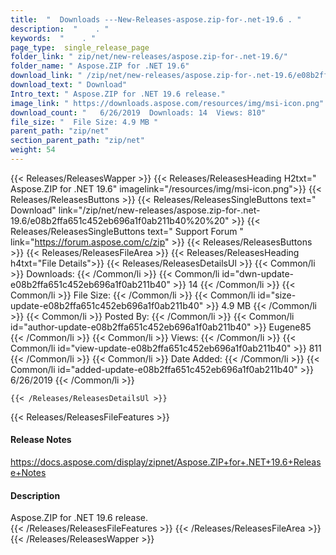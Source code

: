 ```yaml
---
title:  "  Downloads ---New-Releases-aspose.zip-for-.net-19.6 . " 
description:  "    . " 
keywords:  "    . " 
page_type:  single_release_page
folder_link: " zip/net/new-releases/aspose.zip-for-.net-19.6/"
folder_name: " Aspose.ZIP for .NET 19.6"
download_link: " /zip/net/new-releases/aspose.zip-for-.net-19.6/e08b2ffa651c452eb696a1f0ab211b40"
download_text: " Download"
Intro_text: " Aspose.ZIP for .NET 19.6 release."
image_link: " https://downloads.aspose.com/resources/img/msi-icon.png"
download_count: "   6/26/2019  Downloads: 14  Views: 810"
file_size: "  File Size: 4.9 MB "
parent_path: "zip/net"
section_parent_path: "zip/net"
weight: 54 
---
```


{{< Releases/ReleasesWapper >}}
  {{< Releases/ReleasesHeading H2txt=" Aspose.ZIP for .NET 19.6" imagelink="/resources/img/msi-icon.png">}}
  {{< Releases/ReleasesButtons >}}
    {{< Releases/ReleasesSingleButtons text=" Download" link="/zip/net/new-releases/aspose.zip-for-.net-19.6/e08b2ffa651c452eb696a1f0ab211b40%20%20" >}}
    {{< Releases/ReleasesSingleButtons text=" Support Forum " link="https://forum.aspose.com/c/zip" >}}
  {{< Releases/ReleasesButtons >}}
  {{< Releases/ReleasesFileArea >}}
    {{< Releases/ReleasesHeading h4txt="File Details">}}
    {{< Releases/ReleasesDetailsUl >}}
            {{< Common/li  >}} Downloads: {{< /Common/li >}} 
      {{< Common/li id="dwn-update-e08b2ffa651c452eb696a1f0ab211b40" >}} 14 {{< /Common/li >}} 
      {{< Common/li  >}} File Size: {{< /Common/li >}} 
      {{< Common/li id="size-update-e08b2ffa651c452eb696a1f0ab211b40" >}} 4.9 MB {{< /Common/li >}} 
      {{< Common/li  >}} Posted By: {{< /Common/li >}} 
      {{< Common/li id="author-update-e08b2ffa651c452eb696a1f0ab211b40" >}} Eugene85 {{< /Common/li >}} 
      {{< Common/li  >}} Views: {{< /Common/li >}} 
      {{< Common/li id="view-update-e08b2ffa651c452eb696a1f0ab211b40" >}} 811 {{< /Common/li >}} 
      {{< Common/li  >}} Date Added: {{< /Common/li >}} 
      {{< Common/li id="added-update-e08b2ffa651c452eb696a1f0ab211b40" >}} 6/26/2019 {{< /Common/li >}} 

    {{< /Releases/ReleasesDetailsUl >}}

  {{< Releases/ReleasesFileFeatures >}}
      <h4>Release Notes</h4><div><a href="https://docs.aspose.com/display/zipnet/Aspose.ZIP+for+.NET+19.6+Release+Notes">https://docs.aspose.com/display/zipnet/Aspose.ZIP+for+.NET+19.6+Release+Notes</a></div><h4>Description</h4><div class="HTMLDescription">Aspose.ZIP for .NET 19.6 release.</div>
  {{< /Releases/ReleasesFileFeatures >}}
 {{< /Releases/ReleasesFileArea >}}
{{< /Releases/ReleasesWapper >}}



